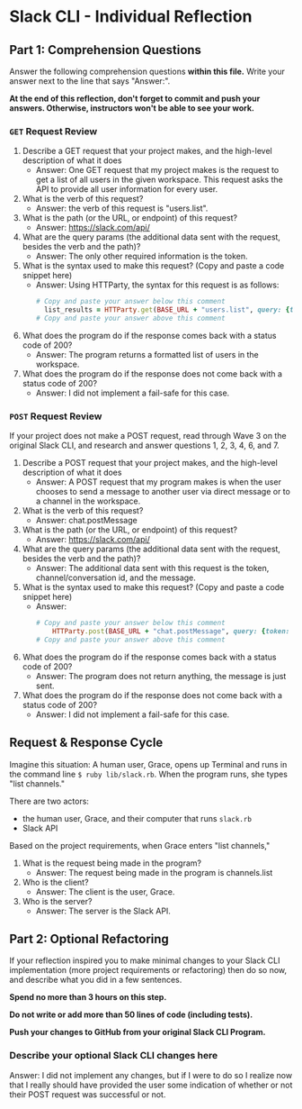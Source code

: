 # Slack CLI - Individual Reflection

## Part 1: Comprehension Questions

Answer the following comprehension questions **within this file.** Write your answer next to the line that says "Answer:".

**At the end of this reflection, don't forget to commit and push your answers. Otherwise, instructors won't be able to see your work.**

### `GET` Request Review

1. Describe a GET request that your project makes, and the high-level description of what it does
    - Answer: One GET request that my project makes is the request to get a list of all users in the given workspace. This request asks the API to provide all user information for every user.
1. What is the verb of this request?
    - Answer: the verb of this request is "users.list".
1. What is the path (or the URL, or endpoint) of this request?
    - Answer: https://slack.com/api/
1. What are the query params (the additional data sent with the request, besides the verb and the path)?
    - Answer: The only other required information is the token.
1. What is the syntax used to make this request? (Copy and paste a code snippet here)
    - Answer: Using HTTParty, the syntax for this request is as follows:
      ```ruby
      # Copy and paste your answer below this comment
        list_results = HTTParty.get(BASE_URL + "users.list", query: {token: KEY})
      # Copy and paste your answer above this comment
      ```
1. What does the program do if the response comes back with a status code of 200?
    - Answer: The program returns a formatted list of users in the workspace.
1. What does the program do if the response does not come back with a status code of 200?
    - Answer: I did not implement a fail-safe for this case.

### `POST` Request Review

If your project does not make a POST request, read through Wave 3 on the original Slack CLI, and research and answer questions 1, 2, 3, 4, 6, and 7.

1. Describe a POST request that your project makes, and the high-level description of what it does
    - Answer: A POST request that my program makes is when the user chooses to send a message to another user via direct message or to a channel in the workspace.
1. What is the verb of this request?
    - Answer: chat.postMessage
1. What is the path (or the URL, or endpoint) of this request?
    - Answer: https://slack.com/api/
1. What are the query params (the additional data sent with the request, besides the verb and the path)?
    - Answer: The additional data sent with this request is the token, channel/conversation id, and the message.
1. What is the syntax used to make this request? (Copy and paste a code snippet here)
    - Answer: 
      ```ruby
      # Copy and paste your answer below this comment
          HTTParty.post(BASE_URL + "chat.postMessage", query: {token: KEY, channel: @id, text: message})
      # Copy and paste your answer above this comment
      ```
1. What does the program do if the response comes back with a status code of 200?
    - Answer: The program does not return anything, the message is just sent.
1. What does the program do if the response does not come back with a status code of 200?
    - Answer: I did not implement a fail-safe for this case.

## Request & Response Cycle

Imagine this situation: A human user, Grace, opens up Terminal and runs in the command line `$ ruby lib/slack.rb`. When the program runs, she types "list channels."

There are two actors:
  - the human user, Grace, and their computer that runs `slack.rb`
  - Slack API

Based on the project requirements, when Grace enters "list channels,"
1. What is the request being made in the program?
    - Answer: The request being made in the program is channels.list
1. Who is the client?
    - Answer: The client is the user, Grace.
1. Who is the server?
    - Answer: The server is the Slack API.

## Part 2: Optional Refactoring

If your reflection inspired you to make minimal changes to your Slack CLI implementation (more project requirements or refactoring) then do so now, and describe what you did in a few sentences.

**Spend no more than 3 hours on this step.**

**Do not write or add more than 50 lines of code (including tests).**

**Push your changes to GitHub from your original Slack CLI Program.**

### Describe your optional Slack CLI changes here

Answer: 
I did not implement any changes, but if I were to do so I realize now that I really should have provided the user some indication of whether or not their POST request was successful or not.
